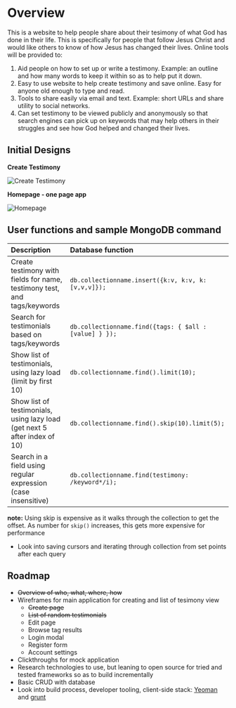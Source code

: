 # Overview

This is a website to help people share about their tesimony of what God has done in their life. This is specifically for people that follow Jesus Christ and would like others to know of how Jesus has changed their lives. Online tools will be provided to:

1. Aid people on how to set up or write a testimony. Example: an outline and how many words to keep it within so as to help put it down.
2. Easy to use website to help create testimony and save online. Easy for anyone old enough to type and read.
3. Tools to share easily via email and text. Example: short URLs and share utility to social networks.
4. Can set testimony to be viewed publicly and anonymously so that search engines can pick up on keywords that may help others in their struggles and see how God helped and changed their lives.

## Initial Designs

**Create Testimony**

![Create Testimony](https://github.com/design48/mytestimony/raw/master/design/wireframes/wireframe-create-v1.png)

**Homepage - one page app**

![Homepage](https://github.com/design48/mytestimony/raw/master/design/wireframes/wireframe-home-v1.png)


## User functions and sample MongoDB command

|Description                                                              |Database function                                     |
|:--                                                                      |:--                                                   |
|Create testimony with fields for name, testimony test, and tags/keywords |`db.collectionname.insert({k:v, k:v, k:[v,v,v]});`    |
|Search for testimonials based on tags/keywords                           |`db.collectionname.find({tags: { $all : [value] } });`|
|Show list of testimonials, using lazy load (limit by first 10)           |`db.collectionname.find().limit(10);`                 |
|Show list of testimonials, using lazy load (get next 5 after index of 10)|`db.collectionname.find().skip(10).limit(5);`         |
|Search in a field using regular expression (case insensitive)            |`db.collectionname.find(testimony: /keyword*/i);`     |

__note:__ Using skip is expensive as it walks through the collection to get the offset. As number for `skip()` increases, this gets more expensive for performance

* Look into saving cursors and iterating through collection from set points after each query


## Roadmap

* ~~Overview of who, what, where, how~~
* Wireframes for main application for creating and list of tesimony view 
     * ~~Create page~~
     * ~~List of random testimonials~~
     * Edit page
     * Browse tag results
     * Login modal
     * Register form
     * Account settings
* Clickthroughs for mock application
* Research technologies to use, but leaning to open source for tried and tested frameworks so as to build incrementally
* Basic CRUD with database
* Look into build process, developer tooling, client-side stack: [Yeoman](http://yeoman.io/) and [grunt](https://github.com/cowboy/grunt)
